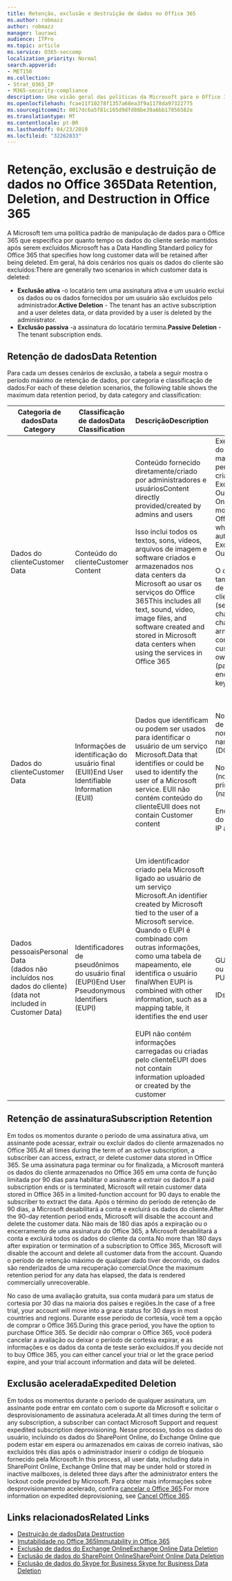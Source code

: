 ```yaml
---
title: Retenção, exclusão e destruição de dados no Office 365
ms.author: robmazz
author: robmazz
manager: laurawi
audience: ITPro
ms.topic: article
ms.service: O365-seccomp
localization_priority: Normal
search.appverid:
- MET150
ms.collection:
- Strat_O365_IP
- M365-security-compliance
description: Uma visão geral das políticas da Microsoft para o Office 365 em relação à retenção, exclusão e destruição de dados.
ms.openlocfilehash: fcae11f10278f1357a68ea3f9a1178da97322775
ms.sourcegitcommit: 0017dc6a5f81c165d9dfd88be39a6bb17856582e
ms.translationtype: MT
ms.contentlocale: pt-BR
ms.lasthandoff: 04/23/2019
ms.locfileid: "32262833"
---
```

# <a name="data-retention-deletion-and-destruction-in-office-365"></a><span data-ttu-id="2eed3-103">Retenção, exclusão e destruição de dados no Office 365</span><span class="sxs-lookup"><span data-stu-id="2eed3-103">Data Retention, Deletion, and Destruction in Office 365</span></span>

<span data-ttu-id="2eed3-104">A Microsoft tem uma política padrão de manipulação de dados para o Office 365 que especifica por quanto tempo os dados do cliente serão mantidos após serem excluídos.</span><span class="sxs-lookup"><span data-stu-id="2eed3-104">Microsoft has a Data Handling Standard policy for Office 365 that specifies how long customer data will be retained after being deleted.</span></span> <span data-ttu-id="2eed3-105">Em geral, há dois cenários nos quais os dados do cliente são excluídos:</span><span class="sxs-lookup"><span data-stu-id="2eed3-105">There are generally two scenarios in which customer data is deleted:</span></span>

- <span data-ttu-id="2eed3-106">**Exclusão ativa** -o locatário tem uma assinatura ativa e um usuário exclui os dados ou os dados fornecidos por um usuário são excluídos pelo administrador.</span><span class="sxs-lookup"><span data-stu-id="2eed3-106">**Active Deletion** - The tenant has an active subscription and a user deletes data, or data provided by a user is deleted by the administrator.</span></span>
- <span data-ttu-id="2eed3-107">**Exclusão passiva** -a assinatura do locatário termina.</span><span class="sxs-lookup"><span data-stu-id="2eed3-107">**Passive Deletion** - The tenant subscription ends.</span></span>

## <a name="data-retention"></a><span data-ttu-id="2eed3-108">Retenção de dados</span><span class="sxs-lookup"><span data-stu-id="2eed3-108">Data Retention</span></span>

<span data-ttu-id="2eed3-109">Para cada um desses cenários de exclusão, a tabela a seguir mostra o período máximo de retenção de dados, por categoria e classificação de dados:</span><span class="sxs-lookup"><span data-stu-id="2eed3-109">For each of these deletion scenarios, the following table shows the maximum data retention period, by data category and classification:</span></span>

| <span data-ttu-id="2eed3-110">Categoria de dados</span><span class="sxs-lookup"><span data-stu-id="2eed3-110">Data Category</span></span> | <span data-ttu-id="2eed3-111">Classificação de dados</span><span class="sxs-lookup"><span data-stu-id="2eed3-111">Data Classification</span></span> | <span data-ttu-id="2eed3-112">Descrição</span><span class="sxs-lookup"><span data-stu-id="2eed3-112">Description</span></span> | <span data-ttu-id="2eed3-113">Exemplos</span><span class="sxs-lookup"><span data-stu-id="2eed3-113">Examples</span></span> | <span data-ttu-id="2eed3-114">Período de retenção</span><span class="sxs-lookup"><span data-stu-id="2eed3-114">Retention Period</span></span> |
|-----------------|-----------------|-----------------|----------------------------------|-------------------------------|
| <span data-ttu-id="2eed3-115">Dados do cliente</span><span class="sxs-lookup"><span data-stu-id="2eed3-115">Customer Data</span></span> | <span data-ttu-id="2eed3-116">Conteúdo do cliente</span><span class="sxs-lookup"><span data-stu-id="2eed3-116">Customer Content</span></span>| <span data-ttu-id="2eed3-117">Conteúdo fornecido diretamente/criado por administradores e usuários</span><span class="sxs-lookup"><span data-stu-id="2eed3-117">Content directly provided/created by admins and users</span></span> <br><br> <span data-ttu-id="2eed3-118">Isso inclui todos os textos, sons, vídeos, arquivos de imagem e software criados e armazenados nos data centers da Microsoft ao usar os serviços do Office 365</span><span class="sxs-lookup"><span data-stu-id="2eed3-118">This includes all text, sound, video, image files, and software created and stored in Microsoft data centers when using the services in Office 365</span></span> | <span data-ttu-id="2eed3-119">Exemplos dos aplicativos do Office 365 usados com mais frequência que permitem aos usuários criar dados incluem Word, Excel, PowerPoint, Outlook e OneNote</span><span class="sxs-lookup"><span data-stu-id="2eed3-119">Examples of the most commonly used Office 365 applications which allow users to author data include Word, Excel, PowerPoint, Outlook and OneNote</span></span> <br><br> <span data-ttu-id="2eed3-120">O conteúdo do cliente também inclui segredos de Propriedade do cliente/fornecidos (senhas, certificados, chaves de criptografia, chaves de armazenamento)</span><span class="sxs-lookup"><span data-stu-id="2eed3-120">Customer content also includes customer-owned/provided secrets (passwords, certificates, encryption keys, storage keys)</span></span> | <span data-ttu-id="2eed3-121">**Cenário de exclusão ativa:** no máximo 30 dias</span><span class="sxs-lookup"><span data-stu-id="2eed3-121">**Active Deletion Scenario:** at most 30 days</span></span> <br><br> <span data-ttu-id="2eed3-122">**Cenário de exclusão passiva:** no máximo 180 dias</span><span class="sxs-lookup"><span data-stu-id="2eed3-122">**Passive Deletion Scenario:** at most 180 days</span></span> |
| <span data-ttu-id="2eed3-123">Dados do cliente</span><span class="sxs-lookup"><span data-stu-id="2eed3-123">Customer Data</span></span> | <span data-ttu-id="2eed3-124">Informações de identificação do usuário final (EUII)</span><span class="sxs-lookup"><span data-stu-id="2eed3-124">End User Identifiable Information (EUII)</span></span> | <span data-ttu-id="2eed3-125">Dados que identificam ou podem ser usados para identificar o usuário de um serviço Microsoft.</span><span class="sxs-lookup"><span data-stu-id="2eed3-125">Data that identifies or could be used to identify the user of a Microsoft service.</span></span> <span data-ttu-id="2eed3-126">EUII não contém conteúdo do cliente</span><span class="sxs-lookup"><span data-stu-id="2eed3-126">EUII does not contain Customer content</span></span> | <span data-ttu-id="2eed3-127">Nome de usuário ou nome de exibição (domínio \ nome_de_usuário)</span><span class="sxs-lookup"><span data-stu-id="2eed3-127">User name or display name (DOMAIN\UserName)</span></span> <br><br> <span data-ttu-id="2eed3-128">Nome principal do usuário (nome @ domínio)</span><span class="sxs-lookup"><span data-stu-id="2eed3-128">User principal name (name@domain)</span></span> <br><br>  <span data-ttu-id="2eed3-129">Endereços IP específicos do usuário</span><span class="sxs-lookup"><span data-stu-id="2eed3-129">User-specific IP addresses</span></span> | <span data-ttu-id="2eed3-130">**Cenário de exclusão ativa:** no máximo 180 dias (apenas uma ação de administrador de locatário)</span><span class="sxs-lookup"><span data-stu-id="2eed3-130">**Active Deletion Scenario:** at most 180 days (only a tenant administrator action)</span></span> <br><br> <span data-ttu-id="2eed3-131">**Cenário de exclusão passiva:** no máximo 180 dias</span><span class="sxs-lookup"><span data-stu-id="2eed3-131">**Passive Deletion Scenario:** at most 180 days</span></span> |
| <span data-ttu-id="2eed3-132">Dados pessoais</span><span class="sxs-lookup"><span data-stu-id="2eed3-132">Personal Data</span></span> <br> <span data-ttu-id="2eed3-133">(dados não incluídos nos dados do cliente)</span><span class="sxs-lookup"><span data-stu-id="2eed3-133">(data not included in Customer Data)</span></span> | <span data-ttu-id="2eed3-134">Identificadores de pseudônimos do usuário final (EUPI)</span><span class="sxs-lookup"><span data-stu-id="2eed3-134">End User Pseudonymous Identifiers (EUPI)</span></span> | <span data-ttu-id="2eed3-135">Um identificador criado pela Microsoft ligado ao usuário de um serviço Microsoft.</span><span class="sxs-lookup"><span data-stu-id="2eed3-135">An identifier created by Microsoft tied to the user of a Microsoft service.</span></span> <span data-ttu-id="2eed3-136">Quando o EUPI é combinado com outras informações, como uma tabela de mapeamento, ele identifica o usuário final</span><span class="sxs-lookup"><span data-stu-id="2eed3-136">When EUPI is combined with other information, such as a mapping table, it identifies the end user</span></span> <br><br> <span data-ttu-id="2eed3-137">EUPI não contém informações carregadas ou criadas pelo cliente</span><span class="sxs-lookup"><span data-stu-id="2eed3-137">EUPI does not contain information uploaded or created by the customer</span></span> | <span data-ttu-id="2eed3-138">GUIDs de usuário, PUIDs ou SIDs</span><span class="sxs-lookup"><span data-stu-id="2eed3-138">User GUIDs, PUIDs, or SIDs</span></span> <br><br> <span data-ttu-id="2eed3-139">IDs de sessão</span><span class="sxs-lookup"><span data-stu-id="2eed3-139">Session IDs</span></span> | <span data-ttu-id="2eed3-140">**Cenário de exclusão ativa:** no máximo 30 dias</span><span class="sxs-lookup"><span data-stu-id="2eed3-140">**Active Deletion Scenario:** at most 30 days</span></span> <br><br> <span data-ttu-id="2eed3-141">**Cenário de exclusão passiva:** no máximo 180 dias</span><span class="sxs-lookup"><span data-stu-id="2eed3-141">**Passive Deletion Scenario:** at most 180 days</span></span> |

## <a name="subscription-retention"></a><span data-ttu-id="2eed3-142">Retenção de assinatura</span><span class="sxs-lookup"><span data-stu-id="2eed3-142">Subscription Retention</span></span>

<span data-ttu-id="2eed3-143">Em todos os momentos durante o período de uma assinatura ativa, um assinante pode acessar, extrair ou excluir dados do cliente armazenados no Office 365.</span><span class="sxs-lookup"><span data-stu-id="2eed3-143">At all times during the term of an active subscription, a subscriber can access, extract, or delete customer data stored in Office 365.</span></span> <span data-ttu-id="2eed3-144">Se uma assinatura paga terminar ou for finalizada, a Microsoft manterá os dados do cliente armazenados no Office 365 em uma conta de função limitada por 90 dias para habilitar o assinante a extrair os dados.</span><span class="sxs-lookup"><span data-stu-id="2eed3-144">If a paid subscription ends or is terminated, Microsoft will retain customer data stored in Office 365 in a limited-function account for 90 days to enable the subscriber to extract the data.</span></span> <span data-ttu-id="2eed3-145">Após o término do período de retenção de 90 dias, a Microsoft desabilitará a conta e excluirá os dados do cliente.</span><span class="sxs-lookup"><span data-stu-id="2eed3-145">After the 90-day retention period ends, Microsoft will disable the account and delete the customer data.</span></span> <span data-ttu-id="2eed3-146">Não mais de 180 dias após a expiração ou o encerramento de uma assinatura do Office 365, a Microsoft desabilitará a conta e excluirá todos os dados do cliente da conta.</span><span class="sxs-lookup"><span data-stu-id="2eed3-146">No more than 180 days after expiration or termination of a subscription to Office 365, Microsoft will disable the account and delete all customer data from the account.</span></span> <span data-ttu-id="2eed3-147">Quando o período de retenção máximo de qualquer dado tiver decorrido, os dados são renderizados de uma recuperação comercial.</span><span class="sxs-lookup"><span data-stu-id="2eed3-147">Once the maximum retention period for any data has elapsed, the data is rendered commercially unrecoverable.</span></span>

<span data-ttu-id="2eed3-148">No caso de uma avaliação gratuita, sua conta mudará para um status de cortesia por 30 dias na maioria dos países e regiões.</span><span class="sxs-lookup"><span data-stu-id="2eed3-148">In the case of a free trial, your account will move into a grace status for 30 days in most countries and regions.</span></span> <span data-ttu-id="2eed3-149">Durante esse período de cortesia, você tem a opção de comprar o Office 365.</span><span class="sxs-lookup"><span data-stu-id="2eed3-149">During this grace period, you have the option to purchase Office 365.</span></span> <span data-ttu-id="2eed3-150">Se decidir não comprar o Office 365, você poderá cancelar a avaliação ou deixar o período de cortesia expirar, e as informações e os dados da conta de teste serão excluídos.</span><span class="sxs-lookup"><span data-stu-id="2eed3-150">If you decide not to buy Office 365, you can either cancel your trial or let the grace period expire, and your trial account information and data will be deleted.</span></span>

## <a name="expedited-deletion"></a><span data-ttu-id="2eed3-151">Exclusão acelerada</span><span class="sxs-lookup"><span data-stu-id="2eed3-151">Expedited Deletion</span></span>
<span data-ttu-id="2eed3-152">Em todos os momentos durante o período de qualquer assinatura, um assinante pode entrar em contato com o suporte da Microsoft e solicitar o desprovisionamento de assinatura acelerada.</span><span class="sxs-lookup"><span data-stu-id="2eed3-152">At all times during the term of any subscription, a subscriber can contact Microsoft Support and request expedited subscription deprovisioning.</span></span> <span data-ttu-id="2eed3-153">Nesse processo, todos os dados do usuário, incluindo os dados do SharePoint Online, do Exchange Online que podem estar em espera ou armazenados em caixas de correio inativas, são excluídos três dias após o administrador inserir o código de bloqueio fornecido pela Microsoft.</span><span class="sxs-lookup"><span data-stu-id="2eed3-153">In this process, all user data, including data in SharePoint Online, Exchange Online that may be under hold or stored in inactive mailboxes, is deleted three days after the administrator enters the lockout code provided by Microsoft.</span></span> <span data-ttu-id="2eed3-154">Para obter mais informações sobre desprovisionamento acelerado, confira [cancelar o Office 365](https://support.office.com/article/Cancel-Office-365-for-business-b1bc0bef-4608-4601-813a-cdd9f746709a).</span><span class="sxs-lookup"><span data-stu-id="2eed3-154">For more information on expedited deprovisioning, see [Cancel Office 365](https://support.office.com/article/Cancel-Office-365-for-business-b1bc0bef-4608-4601-813a-cdd9f746709a).</span></span>

## <a name="related-links"></a><span data-ttu-id="2eed3-155">Links relacionados</span><span class="sxs-lookup"><span data-stu-id="2eed3-155">Related Links</span></span>
- [<span data-ttu-id="2eed3-156">Destruição de dados</span><span class="sxs-lookup"><span data-stu-id="2eed3-156">Data Destruction</span></span>](office-365-data-destruction.md)
- [<span data-ttu-id="2eed3-157">Imutabilidade no Office 365</span><span class="sxs-lookup"><span data-stu-id="2eed3-157">Immutability in Office 365</span></span>](office-365-data-immutability.md)
- [<span data-ttu-id="2eed3-158">Exclusão de dados do Exchange Online</span><span class="sxs-lookup"><span data-stu-id="2eed3-158">Exchange Online Data Deletion</span></span>](office-365-exchange-online-data-deletion.md)
- [<span data-ttu-id="2eed3-159">Exclusão de dados do SharePoint Online</span><span class="sxs-lookup"><span data-stu-id="2eed3-159">SharePoint Online Data Deletion</span></span>](office-365-sharepoint-online-data-deletion.md)
- [<span data-ttu-id="2eed3-160">Exclusão de dados do Skype for Business </span><span class="sxs-lookup"><span data-stu-id="2eed3-160">Skype for Business Data Deletion</span></span>](office-365-skype-data-deletion.md)